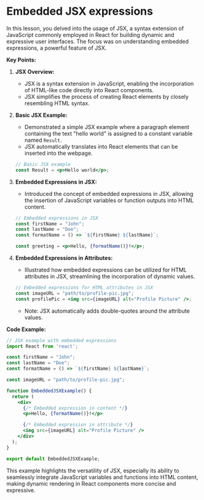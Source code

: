 # Embedded JSX expressions

In this lesson, you delved into the usage of JSX, a syntax extension of JavaScript commonly employed in React for building dynamic and expressive user interfaces. The focus was on understanding embedded expressions, a powerful feature of JSX.

**Key Points:**

1. **JSX Overview:**
   - JSX is a syntax extension in JavaScript, enabling the incorporation of HTML-like code directly into React components.
   - JSX simplifies the process of creating React elements by closely resembling HTML syntax.

2. **Basic JSX Example:**
   - Demonstrated a simple JSX example where a paragraph element containing the text "hello world" is assigned to a constant variable named `Result`.
   - JSX automatically translates into React elements that can be inserted into the webpage.

   ```jsx
   // Basic JSX example
   const Result = <p>Hello world</p>;
   ```

3. **Embedded Expressions in JSX:**
   - Introduced the concept of embedded expressions in JSX, allowing the insertion of JavaScript variables or function outputs into HTML content.

   ```jsx
   // Embedded expressions in JSX
   const firstName = "John";
   const lastName = "Doe";
   const formatName = () => `${firstName} ${lastName}`;

   const greeting = <p>Hello, {formatName()}!</p>;
   ```

4. **Embedded Expressions in Attributes:**
   - Illustrated how embedded expressions can be utilized for HTML attributes in JSX, streamlining the incorporation of dynamic values.

   ```jsx
   // Embedded expressions for HTML attributes in JSX
   const imageURL = "path/to/profile-pic.jpg";
   const profilePic = <img src={imageURL} alt="Profile Picture" />;
   ```

   - Note: JSX automatically adds double-quotes around the attribute values.

**Code Example:**

```jsx
// JSX example with embedded expressions
import React from 'react';

const firstName = "John";
const lastName = "Doe";
const formatName = () => `${firstName} ${lastName}`;

const imageURL = "path/to/profile-pic.jpg";

function EmbeddedJSXExample() {
  return (
    <div>
      {/* Embedded expression in content */}
      <p>Hello, {formatName()}!</p>

      {/* Embedded expression in attribute */}
      <img src={imageURL} alt="Profile Picture" />
    </div>
  );
}

export default EmbeddedJSXExample;
```

This example highlights the versatility of JSX, especially its ability to seamlessly integrate JavaScript variables and functions into HTML content, making dynamic rendering in React components more concise and expressive.